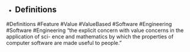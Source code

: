 - ## Definitions
#Definitions #Feature #Value #ValueBased #Software #Engineering #Software #Engineering 
“the explicit concern with value concerns in the application of sci- ence and mathematics by which the properties of computer software are made  useful to people.”

